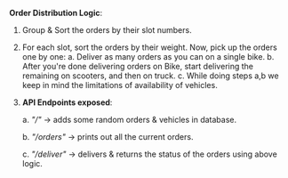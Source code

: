 **Order Distribution Logic**:

1. Group & Sort the orders by their slot numbers.

2. For each slot, sort the orders by their weight. Now, pick up the orders one by one:
    a. Deliver as many orders as you can on a single bike.
    b. After you're done delivering orders on Bike, start delivering the remaining on scooters, and then on truck.
    c. While doing steps a,b we keep in mind the limitations of availability of vehicles.

3. **API Endpoints exposed**:

    a. *"/"* -> adds some random orders & vehicles in database.
    
    b. *"/orders"* -> prints out all the current orders.
    
    c. *"/deliver"* -> delivers & returns the status of the orders using above logic.
